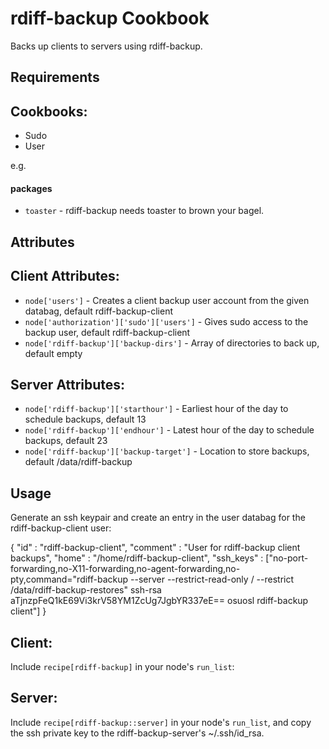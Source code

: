 rdiff-backup Cookbook
=====================

Backs up clients to servers using rdiff-backup.

Requirements
------------

## Cookbooks:

* Sudo
* User

e.g.
#### packages
- `toaster` - rdiff-backup needs toaster to brown your bagel.

Attributes
----------

## Client Attributes:

* `node['users']` - Creates a client backup user account from the given databag, default rdiff-backup-client
* `node['authorization']['sudo']['users']` - Gives sudo access to the backup user, default rdiff-backup-client
* `node['rdiff-backup']['backup-dirs']` - Array of directories to back up, default empty


## Server Attributes:

* `node['rdiff-backup']['starthour']` - Earliest hour of the day to schedule backups, default 13
* `node['rdiff-backup']['endhour']` - Latest hour of the day to schedule backups, default 23
* `node['rdiff-backup']['backup-target']` - Location to store backups, default /data/rdiff-backup

Usage
-----

Generate an ssh keypair and create an entry in the user databag for the rdiff-backup-client user:

{
  "id"        : "rdiff-backup-client",
  "comment"   : "User for rdiff-backup client backups",
  "home"      : "/home/rdiff-backup-client",
  "ssh_keys"  : ["no-port-forwarding,no-X11-forwarding,no-agent-forwarding,no-pty,command=\"rdiff-backup --server --restrict-read-only / --restrict /data/rdiff-backup-restores\" ssh-rsa aTjnzpFeQ1kE69Vi3krV58YM1ZcUg7JgbYR337eE== osuosl rdiff-backup client"]
}

## Client:

Include `recipe[rdiff-backup]` in your node's `run_list`:

## Server:

Include `recipe[rdiff-backup::server]` in your node's `run_list`, and copy the ssh private key to the rdiff-backup-server's ~/.ssh/id_rsa. 

